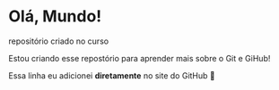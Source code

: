 # Olá, Mundo!
 repositório criado no curso

Estou criando esse repostório para aprender mais sobre o Git e GiHub!

Essa linha eu adicionei **diretamente** no site do GitHub 🦫

